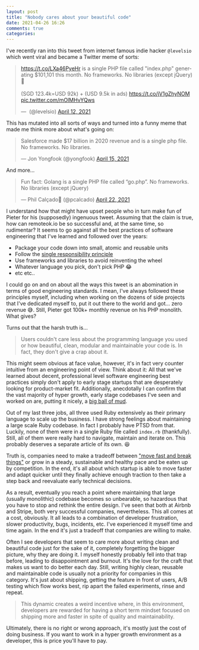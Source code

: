 ```yaml
---
layout: post
title: "Nobody cares about your beautiful code"
date: 2021-04-26 16:26
comments: true
categories:
---
```


I've recently ran into this tweet from internet famous indie hacker `@levelsio` which went viral and became a Twitter meme of sorts:

<blockquote class="twitter-tweet"><p lang="en" dir="ltr"><a href="https://t.co/LXa46PyeHr">https://t.co/LXa46PyeHr</a> is a single PHP file called &quot;index.php&quot; generating $101,101 this month. No frameworks. No libraries (except jQuery)💖<br><br>(SGD 123.4k=USD 92k) + (USD 9.5k in ads) <a href="https://t.co/jV1gZhyNOM">https://t.co/jV1gZhyNOM</a> <a href="https://t.co/mOlMHvYQws">pic.twitter.com/mOlMHvYQws</a></p>&mdash; ؜ (@levelsio) <a href="https://twitter.com/levelsio/status/1381709793769979906?ref_src=twsrc%5Etfw">April 12, 2021</a></blockquote> <script async src="https://platform.twitter.com/widgets.js" charset="utf-8"></script>

This has mutated into all sorts of ways and turned into a funny meme that made me think more about what's going on:

<blockquote class="twitter-tweet"><p lang="en" dir="ltr">Salesforce made $17 billion in 2020 revenue and is a single php file. No frameworks. No libraries.</p>&mdash; Jon Yongfook (@yongfook) <a href="https://twitter.com/yongfook/status/1382517013327749124?ref_src=twsrc%5Etfw">April 15, 2021</a></blockquote> <script async src="https://platform.twitter.com/widgets.js" charset="utf-8"></script>

And more...

<blockquote class="twitter-tweet"><p lang="en" dir="ltr">Fun fact: Golang is a single PHP file called “go.php”. No frameworks. No libraries (except jQuery)</p>&mdash; Phil Calçado🧶 (@pcalcado) <a href="https://twitter.com/pcalcado/status/1385381381497401345?ref_src=twsrc%5Etfw">April 22, 2021</a></blockquote> <script async src="https://platform.twitter.com/widgets.js" charset="utf-8"></script>

I understand how that might have upset people who in turn make fun of Pieter for his (supposedly) ingenuous tweet. Assuming that the claim is true, how can remoteok.io be so successful and, at the same time, so rudimentar? It seems to go against all the best practices of software engineering that I've learned and followed over the years:

- Package your code down into small, atomic and reusable units
- Follow the [single responsibility principle](https://en.wikipedia.org/wiki/Single-responsibility_principle)
- Use frameworks and libraries to avoid reinventing the wheel
- Whatever language you pick, don't pick PHP 😂
- etc etc..

I could go on and on about all the ways this tweet is an abomination in terms of good engineering standards. I mean, I've always followed these principles myself, including when working on the dozens of side projects that I've dedicated myself to, put it out there to the world and got... zero revenue 😅. Still, Pieter got 100k+ monthly revenue on his PHP monolith. What gives?

Turns out that the harsh truth is...

> Users couldn't care less about the programming language you used or how beautiful, clean, modular and maintainable your code is. In fact, they don't give a crap about it.

This might seem obvious at face value, however, it's in fact very counter intuitive from an engineering point of view. Think about it: All that we've learned about decent, professional level software engineering best practices simply don't apply to early stage startups that are desperately looking for product-market fit. Additionally, anecdotally I can confirm that the vast majority of hyper growth, early stage codebases I've seen and worked on are, putting it nicely, a [big ball of mud](https://en.wikipedia.org/wiki/Big_ball_of_mud).

Out of my last three jobs, all three used Ruby extensively as their primary language to scale up the business. I have strong feelings about maintaining a large scale Ruby codebase. In fact I probably have PTSD from that. Luckily, none of them were in a single Ruby file called `index.rb` (thankfully). Still, all of them were really hard to navigate, maintain and iterate on. This probably deserves a separate article of its own. 😆

Truth is, companies need to make a tradeoff between ["move fast and break things"](https://www.explainxkcd.com/wiki/index.php/1428:_Move_Fast_and_Break_Things#:~:text=%22Move%20fast%20and%20break%20things,highly%20competitive%20and%20complex%20environment.) or grow in a steady, sustainable and healthy pace and be eaten up by competition. In the end, it's all about which startup is able to move faster and adapt quicker until they finally achieve enough traction to then take a step back and reevaluate early technical decisions.

As a result, eventually you reach a point where maintaining that large (usually monolithic) codebase becomes so unbearable, so hazardous that you have to stop and rethink the entire design. I've seen that both at Airbnb and Stripe, both very successful companies, nevertheless. This all comes at a cost, obviously. It all leads to a combination of developer frustration, slower productivity, bugs, incidents, etc. I've experienced it myself time and time again. In the end it's just a tradeoff that companies are willing to make.

Often I see developers that seem to care more about writing clean and beautiful code just for the sake of it, completely forgetting the bigger picture, why they are doing it. I myself honestly probably fell into that trap before, leading to disappointment and burnout. It's the love for the craft that makes us want to do better each day. Still, writing highly clean, reusable and maintainable code is usually not a priority for companies in this category. It's just about shipping, getting the feature in front of users, A/B testing which flow works best, rip apart the failed experiments, rinse and repeat.

> This dynamic creates a weird incentive where, in this environment, developers are rewarded for having a short term mindset focused on shipping more and faster in spite of quality and maintainability.

Ultimately, there is no right or wrong approach, it's mostly just the cost of doing business. If you want to work in a hyper growth environment as a developer, this is price you'll have to pay.
